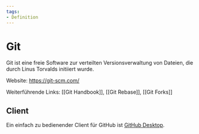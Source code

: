 ```yaml
---
tags:
- Definition
---
```

# Git

Git ist eine freie Software zur verteilten Versionsverwaltung von Dateien, die durch Linus Torvalds initiiert wurde.

Website: <https://git-scm.com/>

Weiterführende Links: [[Git Handbook]], [[Git Rebase]], [[Git Forks]]

## Client

Ein einfach zu bedienender Client für GitHub ist [GitHub Desktop](https://desktop.github.com/).